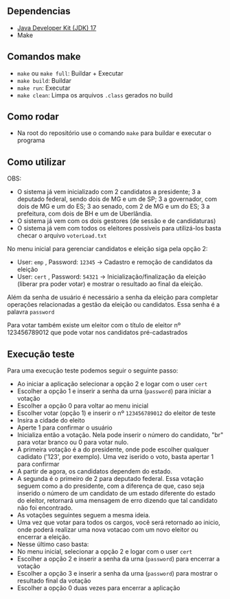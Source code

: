 ## Dependencias

- [Java Developer Kit (JDK) 17](https://www.oracle.com/java/technologies/javase/jdk17-archive-downloads.html)
- Make

## Comandos make

- `make` ou `make full`: Buildar + Executar
- `make build`: Buildar
- `make run`: Executar
- `make clean`: Limpa os arquivos `.class` gerados no build

## Como rodar

- Na root do repositório use o comando `make` para buildar e executar o programa

## Como utilizar

OBS:

- O sistema já vem inicializado com 2 candidatos a presidente; 3 a deputado federal, sendo dois de MG e um de SP; 3 a governador, com dois de MG e um do ES; 3 ao senado, com 2 de MG e um do ES; 3 a prefeitura, com dois de BH e um de Uberlândia.
- O sistema já vem com os dois gestores (de sessão e de candidaturas)
- O sistema já vem com todos os eleitores possíveis para utilizá-los basta checar o arquivo `voterLoad.txt`

No menu inicial para gerenciar candidatos e eleição siga pela opção 2:

- User: `emp` , Password: `12345` -> Cadastro e remoção de candidatos da eleição
- User: `cert` , Password: `54321` -> Inicialização/finalização da eleição (liberar pra poder votar) e mostrar o resultado ao final da eleição.

Além da senha de usuário é necessário a senha da eleição para completar operações relacionadas a gestão da eleição ou candidatos. Essa senha é a palavra `password`

Para votar também existe um eleitor com o título de eleitor nº 123456789012 que pode votar nos candidatos pré-cadastrados

## Execução teste

Para uma execução teste podemos seguir o seguinte passo:

- Ao iniciar a aplicação selecionar a opção 2 e logar com o user `cert`
- Escolher a opção 1 e inserir a senha da urna (`password`) para iniciar a votação
- Escolher a opção 0 para voltar ao menu inicial
- Escolher votar (opção 1) e inserir o nº `123456789012` do eleitor de teste
- Insira a cidade do eleito
- Aperte 1 para confirmar o usuário
- Inicializa então a votação. Nela pode inserir o número do candidato, "br" para votar branco ou 0 para votar nulo.
- A primeira votação é a do presidente, onde pode escolher qualquer cadidato ('123', por exemplo). Uma vez iserido o voto, basta apertar 1 para confirmar
- A partir de agora, os candidatos dependem do estado.
- A segunda é o primeiro de 2 para deputado federal. Essa votação seguem como a do presidente, com a diferença de que, caso seja inserido o número de um candidato de um estado diferente do estado do eleitor, retornará uma mensagem de erro dizendo que tal candidato não foi encontrado. 
- As votações seguintes seguem a mesma ideia.
- Uma vez que votar para todos os cargos, você será retornado ao inicio, onde poderá realizar uma nova votacao com um novo eleitor ou encerrar a eleição.
- Nesse último caso basta:
- No menu inicial, selecionar a opção 2 e logar com o user `cert`
- Escolher a opção 2 e inserir a senha da urna (`password`) para encerrar a votação
- Escolher a opção 3 e inserir a senha da urna (`password`) para mostrar o resultado final da votação
- Escolher a opção 0 duas vezes para encerrar a aplicação

